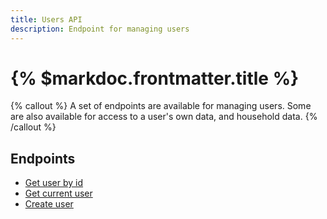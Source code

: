 ```yaml
---
title: Users API
description: Endpoint for managing users
---
```


# {% $markdoc.frontmatter.title %}

{% callout %}
A set of endpoints are available for managing users. Some are also available for access to a 
user's own data, and household data.
{% /callout %}

## Endpoints
- [Get user by id](./users/get_user_by_id)
- [Get current user](./users/get_current_user)
- [Create user](./users/create_user)
